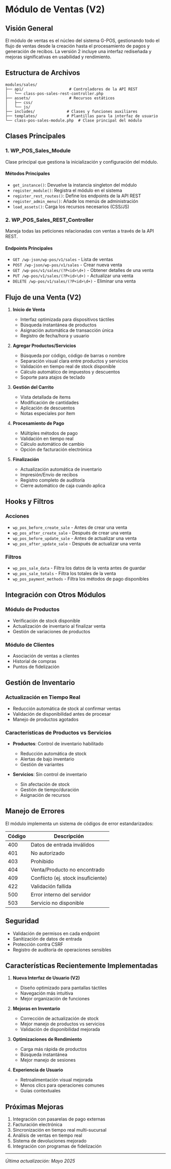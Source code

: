 # Módulo de Ventas (V2)

## Visión General
El módulo de ventas es el núcleo del sistema G-POS, gestionando todo el flujo de ventas desde la creación hasta el procesamiento de pagos y generación de recibos. La versión 2 incluye una interfaz rediseñada y mejoras significativas en usabilidad y rendimiento.

## Estructura de Archivos
```
modules/sales/
├── api/                    # Controladores de la API REST
│   └── class-pos-sales-rest-controller.php
├── assets/                 # Recursos estáticos
│   ├── css/
│   └── js/
├── includes/              # Clases y funciones auxiliares
├── templates/             # Plantillas para la interfaz de usuario
└── class-pos-sales-module.php  # Clase principal del módulo
```

## Clases Principales

### 1. WP_POS_Sales_Module
Clase principal que gestiona la inicialización y configuración del módulo.

#### Métodos Principales
- `get_instance()`: Devuelve la instancia singleton del módulo
- `register_module()`: Registra el módulo en el sistema
- `register_rest_routes()`: Define los endpoints de la API REST
- `register_admin_menu()`: Añade los menús de administración
- `load_assets()`: Carga los recursos necesarios (CSS/JS)

### 2. WP_POS_Sales_REST_Controller
Maneja todas las peticiones relacionadas con ventas a través de la API REST.

#### Endpoints Principales
- `GET /wp-json/wp-pos/v1/sales` - Lista de ventas
- `POST /wp-json/wp-pos/v1/sales` - Crear nueva venta
- `GET /wp-pos/v1/sales/(?P<id>\d+)` - Obtener detalles de una venta
- `PUT /wp-pos/v1/sales/(?P<id>\d+)` - Actualizar una venta
- `DELETE /wp-pos/v1/sales/(?P<id>\d+)` - Eliminar una venta

## Flujo de una Venta (V2)

1. **Inicio de Venta**
   - Interfaz optimizada para dispositivos táctiles
   - Búsqueda instantánea de productos
   - Asignación automática de transacción única
   - Registro de fecha/hora y usuario

2. **Agregar Productos/Servicios**
   - Búsqueda por código, código de barras o nombre
   - Separación visual clara entre productos y servicios
   - Validación en tiempo real de stock disponible
   - Cálculo automático de impuestos y descuentos
   - Soporte para atajos de teclado

3. **Gestión del Carrito**
   - Vista detallada de ítems
   - Modificación de cantidades
   - Aplicación de descuentos
   - Notas especiales por ítem

4. **Procesamiento de Pago**
   - Múltiples métodos de pago
   - Validación en tiempo real
   - Cálculo automático de cambio
   - Opción de facturación electrónica

5. **Finalización**
   - Actualización automática de inventario
   - Impresión/Envío de recibos
   - Registro completo de auditoría
   - Cierre automático de caja cuando aplica

## Hooks y Filtros

### Acciones
- `wp_pos_before_create_sale` - Antes de crear una venta
- `wp_pos_after_create_sale` - Después de crear una venta
- `wp_pos_before_update_sale` - Antes de actualizar una venta
- `wp_pos_after_update_sale` - Después de actualizar una venta

### Filtros
- `wp_pos_sale_data` - Filtra los datos de la venta antes de guardar
- `wp_pos_sale_totals` - Filtra los totales de la venta
- `wp_pos_payment_methods` - Filtra los métodos de pago disponibles

## Integración con Otros Módulos

### Módulo de Productos
- Verificación de stock disponible
- Actualización de inventario al finalizar venta
- Gestión de variaciones de productos

### Módulo de Clientes
- Asociación de ventas a clientes
- Historial de compras
- Puntos de fidelización

## Gestión de Inventario

### Actualización en Tiempo Real
- Reducción automática de stock al confirmar ventas
- Validación de disponibilidad antes de procesar
- Manejo de productos agotados

### Características de Productos vs Servicios
- **Productos**: Control de inventario habilitado
  - Reducción automática de stock
  - Alertas de bajo inventario
  - Gestión de variantes

- **Servicios**: Sin control de inventario
  - Sin afectación de stock
  - Gestión de tiempo/duración
  - Asignación de recursos

## Manejo de Errores

El módulo implementa un sistema de códigos de error estandarizados:

| Código | Descripción |
|--------|-------------|
| 400 | Datos de entrada inválidos |
| 401 | No autorizado |
| 403 | Prohibido |
| 404 | Venta/Producto no encontrado |
| 409 | Conflicto (ej. stock insuficiente) |
| 422 | Validación fallida |
| 500 | Error interno del servidor |
| 503 | Servicio no disponible |

## Seguridad

- Validación de permisos en cada endpoint
- Sanitización de datos de entrada
- Protección contra CSRF
- Registro de auditoría de operaciones sensibles

## Características Recientemente Implementadas

1. **Nueva Interfaz de Usuario (V2)**
   - Diseño optimizado para pantallas táctiles
   - Navegación más intuitiva
   - Mejor organización de funciones

2. **Mejoras en Inventario**
   - Corrección de actualización de stock
   - Mejor manejo de productos vs servicios
   - Validación de disponibilidad mejorada

3. **Optimizaciones de Rendimiento**
   - Carga más rápida de productos
   - Búsqueda instantánea
   - Mejor manejo de sesiones

4. **Experiencia de Usuario**
   - Retroalimentación visual mejorada
   - Menos clics para operaciones comunes
   - Guías contextuales

## Próximas Mejoras

1. Integración con pasarelas de pago externas
2. Facturación electrónica
3. Sincronización en tiempo real multi-sucursal
4. Análisis de ventas en tiempo real
5. Sistema de devoluciones mejorado
6. Integración con programas de fidelización

---

*Última actualización: Mayo 2025*
